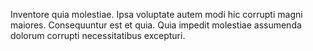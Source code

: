Inventore quia molestiae. Ipsa voluptate autem modi hic corrupti magni maiores. Consequuntur est et quia. Quia impedit molestiae assumenda dolorum corrupti necessitatibus excepturi.